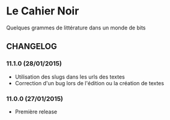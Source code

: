 Le Cahier Noir
==============

Quelques grammes de littérature dans un monde de bits

CHANGELOG
---------

### 11.1.0 (28/01/2015)
* Utilisation des slugs dans les urls des textes
* Correction d'un bug lors de l'édition ou la création de textes 

### 11.0.0 (27/01/2015)
* Première release
